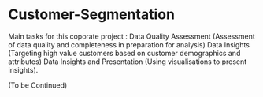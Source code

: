 # Customer-Segmentation
Main tasks for this coporate project :  Data Quality Assessment (Assessment of data quality and completeness in preparation for analysis) Data Insights (Targeting high value customers based on customer demographics and attributes) Data Insights and Presentation (Using visualisations to present insights).

(To be Continued)

